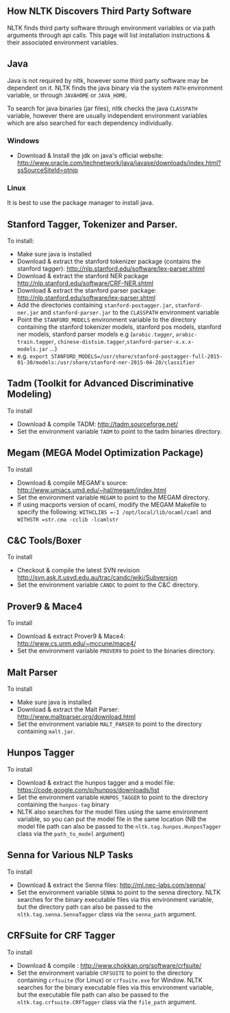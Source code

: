 ## How NLTK Discovers Third Party Software

NLTK finds third party software through environment variables or via path arguments through api calls. This page will list installation instructions & their associated environment variables.

## Java
Java is not required by nltk, however some third party software may be dependent on it. NLTK finds the java binary via the system `PATH` environment variable, or through `JAVAHOME` or `JAVA_HOME`.

To search for java binaries (jar files), nltk checks the java `CLASSPATH` variable, however there are usually independent environment variables which are also searched for each dependency individually.

### Windows
* Download & Install the jdk on java's official website: http://www.oracle.com/technetwork/java/javase/downloads/index.html?ssSourceSiteId=otnjp

### Linux
It is best to use the package manager to install java.

## Stanford Tagger, Tokenizer and Parser. 

To install:
* Make sure java is installed
* Download & extract the stanford tokenizer package (contains the stanford tagger): http://nlp.stanford.edu/software/lex-parser.shtml
* Download & extract the stanford NER package http://nlp.stanford.edu/software/CRF-NER.shtml
* Download & extract the stanford parser package: http://nlp.stanford.edu/software/lex-parser.shtml
* Add the directories containing `stanford-postagger.jar`, `stanford-ner.jar` and `stanford-parser.jar` to the `CLASSPATH` environment variable
* Point the `STANFORD_MODELS` environment variable to the directory containing the stanford tokenizer models, stanford pos models, stanford ner models, stanford parser models e.g (`arabic.tagger`, `arabic-train.tagger`, `chinese-distsim.tagger`,`stanford-parser-x.x.x-models.jar` ...)
* e.g. `export STANFORD_MODELS=/usr/share/stanford-postagger-full-2015-01-30/models:/usr/share/stanford-ner-2015-04-20/classifier`

## Tadm (Toolkit for Advanced Discriminative Modeling)

To install
* Download & compile TADM: http://tadm.sourceforge.net/
* Set the environment variable `TADM` to point to the tadm binaries directory.

## Megam (MEGA Model Optimization Package)

To install
* Download & compile MEGAM's source: http://www.umiacs.umd.edu/~hal/megam/index.html
* Set the environment variable `MEGAM` to point to the MEGAM directory.
* If using macports version of ocaml, modify the MEGAM Makefile to specify the following:
  `WITHCLIBS =-I /opt/local/lib/ocaml/caml` and `WITHSTR =str.cma -cclib -lcamlstr`

## C&C Tools/Boxer

To install
* Checkout & compile the latest SVN revision http://svn.ask.it.usyd.edu.au/trac/candc/wiki/Subversion
* Set the environment variable `CANDC` to point to the C&C directory.

## Prover9 & Mace4

To install
* Download & extract Prover9 & Mace4: http://www.cs.unm.edu/~mccune/mace4/
* Set the environment variable `PROVER9` to point to the binaries directory.

## Malt Parser

To install
* Make sure java is installed
* Download & extract the Malt Parser: http://www.maltparser.org/download.html
* Set the environment variable `MALT_PARSER` to point to the directory containing `malt.jar`.

## Hunpos Tagger

To install
* Download & extract the hunpos tagger and a model file: https://code.google.com/p/hunpos/downloads/list
* Set the environment variable `HUNPOS_TAGGER` to point to the directory containing the `hunpos-tag` binary
* NLTK also searches for the model files using the same environment variable, so you can put the model file in the same location (NB the model file path can also be passed to the `nltk.tag.hunpos.HunposTagger` class via the `path_to_model` argument)

## Senna for Various NLP Tasks
To install 
* Download & extract the Senna files: http://ml.nec-labs.com/senna/
* Set the environment variable `SENNA` to point to the senna directory. NLTK searches for the binary executable files via this environment variable, but the directory path can also be passed to the `nltk.tag.senna.SennaTagger` class via the `senna_path` argument.

## CRFSuite for CRF Tagger
To install 
* Download & compile : http://www.chokkan.org/software/crfsuite/
* Set the environment variable `CRFSUITE` to point to the directory containing `crfsuite` (for Linux) or `crfsuite.exe` for Window. NLTK searches for the binary executable files via this environment variable, but the executable file path can also be passed to the `nltk.tag.crfsuite.CRFTagger` class via the `file_path` argument.